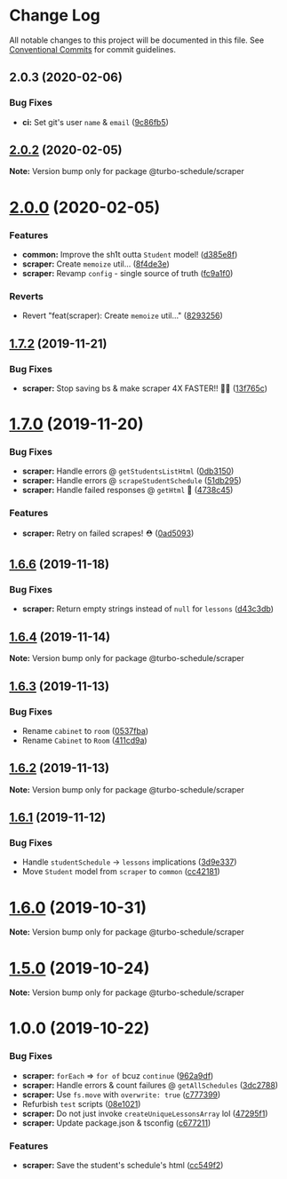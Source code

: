 # Change Log

All notable changes to this project will be documented in this file.
See [Conventional Commits](https://conventionalcommits.org) for commit guidelines.

## 2.0.3 (2020-02-06)


### Bug Fixes

* **ci:** Set git's user `name` & `email` ([9c86fb5](https://github.com/sarpik/turbo-schedule/commit/9c86fb59c4b405bfe36328ab63e16b37495ad64e))





## [2.0.2](https://github.com/sarpik/turbo-schedule/compare/v2.0.1...v2.0.2) (2020-02-05)

**Note:** Version bump only for package @turbo-schedule/scraper





# [2.0.0](https://github.com/sarpik/turbo-schedule/compare/v1.7.3...v2.0.0) (2020-02-05)


### Features

* **common:** Improve the sh1t outta `Student` model! ([d385e8f](https://github.com/sarpik/turbo-schedule/commit/d385e8fe638529b7db76084f555d22f5b0710002))
* **scraper:** Create `memoize` util... ([8f4de3e](https://github.com/sarpik/turbo-schedule/commit/8f4de3e19e81a2b3ec09e6e94d91759b205f62de))
* **scraper:** Revamp `config` - single source of truth ([fc9a1f0](https://github.com/sarpik/turbo-schedule/commit/fc9a1f06ff45fb3b37404c81f34947e508a68716))


### Reverts

* Revert "feat(scraper): Create `memoize` util..." ([8293256](https://github.com/sarpik/turbo-schedule/commit/8293256b1a024442e32b9542e0f18a05fe129c34))





## [1.7.2](https://github.com/sarpik/turbo-schedule/compare/v1.7.1...v1.7.2) (2019-11-21)


### Bug Fixes

* **scraper:** Stop saving bs & make scraper 4X FASTER!! 🌠🚀 ([13f765c](https://github.com/sarpik/turbo-schedule/commit/13f765cea3a7acbaad002acffdfd5ffdb94f7973))





# [1.7.0](https://github.com/sarpik/turbo-schedule/compare/v1.6.6...v1.7.0) (2019-11-20)


### Bug Fixes

* **scraper:** Handle errors @ `getStudentsListHtml` ([0db3150](https://github.com/sarpik/turbo-schedule/commit/0db3150b182eb48a1cd4ee21845a0580698719ae))
* **scraper:** Handle errors @ `scrapeStudentSchedule` ([51db295](https://github.com/sarpik/turbo-schedule/commit/51db2958662a4ee586702d8a37bdbf61401d01a1))
* **scraper:** Handle failed responses @ `getHtml` 🧯 ([4738c45](https://github.com/sarpik/turbo-schedule/commit/4738c4582d1bc467756d4964fe79115325e23bc5))


### Features

* **scraper:** Retry on failed scrapes! ⛑ ([0ad5093](https://github.com/sarpik/turbo-schedule/commit/0ad5093572310c1ce27777ae43ac97ae70a75d10))





## [1.6.6](https://github.com/sarpik/turbo-schedule/compare/v1.6.5...v1.6.6) (2019-11-18)


### Bug Fixes

* **scraper:** Return empty strings instead of `null` for `lessons` ([d43c3db](https://github.com/sarpik/turbo-schedule/commit/d43c3db10249df7be11dc9149b65afd6fe8dc458))





## [1.6.4](https://github.com/sarpik/turbo-schedule/compare/v1.6.3...v1.6.4) (2019-11-14)

**Note:** Version bump only for package @turbo-schedule/scraper





## [1.6.3](https://github.com/sarpik/turbo-schedule/compare/v1.6.2...v1.6.3) (2019-11-13)


### Bug Fixes

* Rename `cabinet` to `room` ([0537fba](https://github.com/sarpik/turbo-schedule/commit/0537fba190343d79ea039fd29ff52025cd6eec94))
* Rename `Cabinet` to `Room` ([411cd9a](https://github.com/sarpik/turbo-schedule/commit/411cd9a2e67f3f52e3c3183ebb2f022f255c3811))





## [1.6.2](https://github.com/sarpik/turbo-schedule/compare/v1.6.1...v1.6.2) (2019-11-13)

**Note:** Version bump only for package @turbo-schedule/scraper





## [1.6.1](https://github.com/sarpik/turbo-schedule/compare/v1.6.0...v1.6.1) (2019-11-12)


### Bug Fixes

* Handle `studentSchedule` -> `lessons` implications ([3d9e337](https://github.com/sarpik/turbo-schedule/commit/3d9e337a0269d4e1618a5fa2c26f53028f5e0633))
* Move `Student` model from `scraper` to `common` ([cc42181](https://github.com/sarpik/turbo-schedule/commit/cc42181a561dc58e032b57b911332b8d2ce26351))





# [1.6.0](https://github.com/sarpik/turbo-schedule/compare/v1.5.0...v1.6.0) (2019-10-31)

**Note:** Version bump only for package @turbo-schedule/scraper





# [1.5.0](https://github.com/sarpik/turbo-schedule/compare/v1.4.0...v1.5.0) (2019-10-24)

**Note:** Version bump only for package @turbo-schedule/scraper





# 1.0.0 (2019-10-22)


### Bug Fixes

* **scraper:** `forEach` => `for of` bcuz `continue` ([962a9df](https://github.com/sarpik/turbo-schedule/commit/962a9df8e75d1397f4d3776007a41313f243368a))
* **scraper:** Handle errors & count failures @ `getAllSchedules` ([3dc2788](https://github.com/sarpik/turbo-schedule/commit/3dc27884b4791fe71b9e0ea14c28429c1ffd4966))
* **scraper:** Use `fs.move` with `overwrite: true` ([c777399](https://github.com/sarpik/turbo-schedule/commit/c7773993bc547b440a7fd6d5b6a0700e4dd93842))
* Refurbish `test` scripts ([08e1021](https://github.com/sarpik/turbo-schedule/commit/08e10211036527a74acf55659a7d4649ded64ea2))
* **scraper:** Do not just invoke `createUniqueLessonsArray` lol ([47295f1](https://github.com/sarpik/turbo-schedule/commit/47295f1bff6d4c0fa17d1b65d80b92b6da0b4e26))
* **scraper:** Update package.json & tsconfig ([c677211](https://github.com/sarpik/turbo-schedule/commit/c67721126a59233c5405a23e8257c6a9bb88585d))


### Features

* **scraper:** Save the student's schedule's html ([cc549f2](https://github.com/sarpik/turbo-schedule/commit/cc549f297513ef1b7cb9f4a9631454cb501a8c87))
